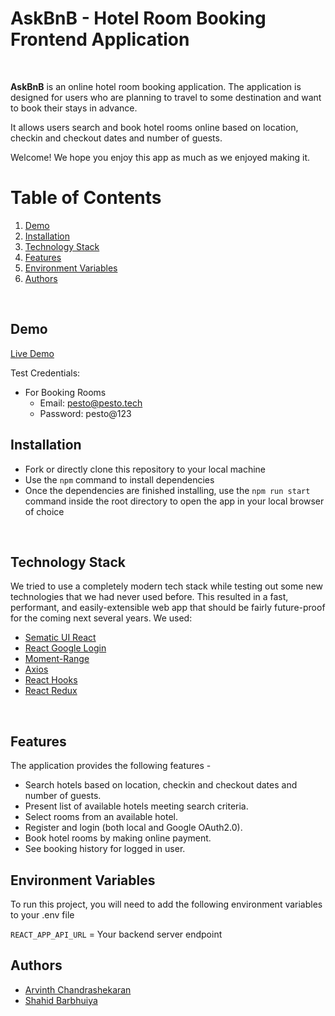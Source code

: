 
# AskBnB - Hotel Room Booking Frontend Application
<br/>

**AskBnB** is an online hotel room booking application. The application is designed
for users who are planning to travel to some destination and want to book their stays in advance. 

It allows users search and book hotel rooms online based on location, checkin and checkout dates and number of 
guests.

Welcome! We hope you enjoy this app as much as we enjoyed making it. 

# Table of Contents

1. [Demo](#demo)
2. [Installation](#installation)
3. [Technology Stack](#technology-stack)
4. [Features](#features)
5. [Environment Variables](#environment-variables)
6. [Authors](#authors)
<br/>

## Demo

[Live Demo](https://admiring-wing-bac7ac.netlify.app/)
<br/>

Test Credentials:

- For Booking Rooms
  - Email: pesto@pesto.tech
  - Password: pesto@123

## Installation

- Fork or directly clone this repository to your local machine
- Use the `npm` command to install dependencies
- Once the dependencies are finished installing, use the `npm run start` command inside the root directory to open the app in your local browser of choice

<br/>

## Technology Stack

We tried to use a completely modern tech stack while testing out some new technologies that we had never used before. This resulted in a fast, performant, and easily-extensible web app that should be fairly future-proof for the coming next several years. We used:

- [Sematic UI React](https://react.semantic-ui.com/)
- [React Google Login](https://www.npmjs.com/package/react-google-login)
- [Moment-Range](https://github.com/rotaready/moment-range)
- [Axios](https://axios-http.com/docs/intro)
- [React Hooks](https://reactjs.org/docs/hooks-intro.html)
- [React Redux](https://react-redux.js.org/)

<br/>

## Features
The application provides the following features -
- Search hotels based on location, checkin and checkout dates and number of guests.
- Present list of available hotels meeting search criteria.
- Select rooms from an available hotel.
- Register and login (both local and Google OAuth2.0).
- Book hotel rooms by making online payment.
- See booking history for logged in user.


## Environment Variables
To run this project, you will need to add the following environment variables to your .env file

`REACT_APP_API_URL` = Your backend server endpoint


## Authors

- [Arvinth Chandrashekaran](https://github.com/ArvinthC3000)
- [Shahid Barbhuiya](https://github.com/Shahid-prog)


